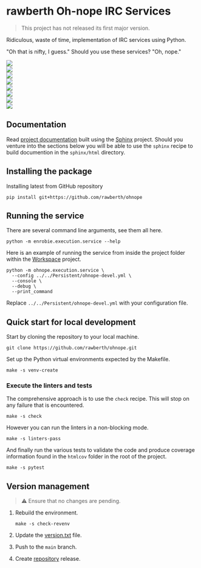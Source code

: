 # rawberth Oh-nope IRC Services

> This project has not released its first major version.

Ridiculous, waste of time, implementation of IRC services using Python.

"Oh that is nifty, I guess." Should you use these services? "Oh, nope."

<a href="https://rawberth.github.io/ohnope/validate/flake8.txt"><img src="https://rawberth.github.io/ohnope/badges/flake8.png"></a><br>
<a href="https://rawberth.github.io/ohnope/validate/pylint.txt"><img src="https://rawberth.github.io/ohnope/badges/pylint.png"></a><br>
<a href="https://rawberth.github.io/ohnope/validate/ruff.txt"><img src="https://rawberth.github.io/ohnope/badges/ruff.png"></a><br>
<a href="https://rawberth.github.io/ohnope/validate/mypy.txt"><img src="https://rawberth.github.io/ohnope/badges/mypy.png"></a><br>
<a href="https://rawberth.github.io/ohnope/validate/yamllint.txt"><img src="https://rawberth.github.io/ohnope/badges/yamllint.png"></a><br>
<a href="https://rawberth.github.io/ohnope/validate/pytest.txt"><img src="https://rawberth.github.io/ohnope/badges/pytest.png"></a><br>
<a href="https://rawberth.github.io/ohnope/validate/coverage.txt"><img src="https://rawberth.github.io/ohnope/badges/coverage.png"></a><br>
<a href="https://rawberth.github.io/ohnope/validate/sphinx.txt"><img src="https://rawberth.github.io/ohnope/badges/sphinx.png"></a><br>

## Documentation
Read [project documentation](https://rawberth.github.io/ohnope/sphinx)
built using the [Sphinx](https://www.sphinx-doc.org/) project.
Should you venture into the sections below you will be able to use the
`sphinx` recipe to build documention in the `sphinx/html` directory.

## Installing the package
Installing latest from GitHub repository
```
pip install git+https://github.com/rawberth/ohnope
```

## Running the service
There are several command line arguments, see them all here.
```
python -m enrobie.execution.service --help
```
Here is an example of running the service from inside the project folder
within the [Workspace](https://github.com/enasisnetwork/workspace) project.
```
python -m ohnope.execution.service \
  --config ../../Persistent/ohnope-devel.yml \
  --console \
  --debug \
  --print_command
```
Replace `../../Persistent/ohnope-devel.yml` with your configuration file.

## Quick start for local development
Start by cloning the repository to your local machine.
```
git clone https://github.com/rawberth/ohnope.git
```
Set up the Python virtual environments expected by the Makefile.
```
make -s venv-create
```

### Execute the linters and tests
The comprehensive approach is to use the `check` recipe. This will stop on
any failure that is encountered.
```
make -s check
```
However you can run the linters in a non-blocking mode.
```
make -s linters-pass
```
And finally run the various tests to validate the code and produce coverage
information found in the `htmlcov` folder in the root of the project.
```
make -s pytest
```

## Version management
> :warning: Ensure that no changes are pending.

1. Rebuild the environment.
   ```
   make -s check-revenv
   ```

1. Update the [version.txt](ohnope/version.txt) file.

1. Push to the `main` branch.

1. Create [repository](https://github.com/rawberth/ohnope) release.
